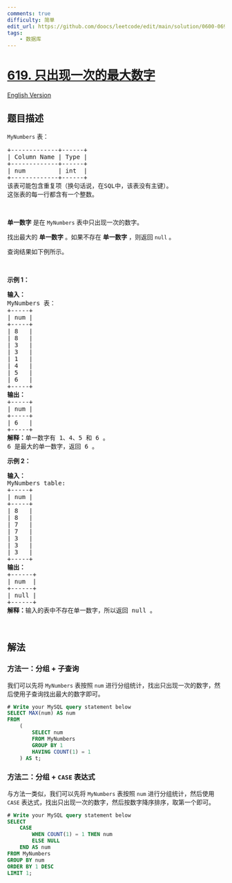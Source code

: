 ```yaml
---
comments: true
difficulty: 简单
edit_url: https://github.com/doocs/leetcode/edit/main/solution/0600-0699/0619.Biggest%20Single%20Number/README.md
tags:
    - 数据库
---
```


<!-- problem:start -->

# [619. 只出现一次的最大数字](https://leetcode.cn/problems/biggest-single-number)

[English Version](/solution/0600-0699/0619.Biggest%20Single%20Number/README_EN.md)

## 题目描述

<!-- description:start -->

<p><code>MyNumbers</code> 表：</p>

<div class="original__bRMd">
<div>
<pre>
+-------------+------+
| Column Name | Type |
+-------------+------+
| num         | int  |
+-------------+------+
该表可能包含重复项（换句话说，在SQL中，该表没有主键）。
这张表的每一行都含有一个整数。
</pre>

<p>&nbsp;</p>

<p><strong>单一数字</strong> 是在 <code>MyNumbers</code> 表中只出现一次的数字。</p>

<p>找出最大的 <strong>单一数字</strong> 。如果不存在 <strong>单一数字</strong> ，则返回&nbsp;<code>null</code> 。</p>

<p>查询结果如下例所示。</p>
<ptable> </ptable>

<p>&nbsp;</p>

<p><strong>示例 1：</strong></p>

<pre>
<strong>输入：</strong>
MyNumbers 表：
+-----+
| num |
+-----+
| 8   |
| 8   |
| 3   |
| 3   |
| 1   |
| 4   |
| 5   |
| 6   |
+-----+
<strong>输出：</strong>
+-----+
| num |
+-----+
| 6   |
+-----+
<strong>解释：</strong>单一数字有 1、4、5 和 6 。
6 是最大的单一数字，返回 6 。
</pre>

<p><strong>示例 2：</strong></p>

<pre>
<strong>输入：</strong>
MyNumbers table:
+-----+
| num |
+-----+
| 8   |
| 8   |
| 7   |
| 7   |
| 3   |
| 3   |
| 3   |
+-----+
<strong>输出：</strong>
+------+
| num  |
+------+
| null |
+------+
<strong>解释：</strong>输入的表中不存在单一数字，所以返回 null 。
</pre>
</div>
</div>

<p>&nbsp;</p>

<!-- description:end -->

## 解法

<!-- solution:start -->

### 方法一：分组 + 子查询

我们可以先将 `MyNumbers` 表按照 `num` 进行分组统计，找出只出现一次的数字，然后使用子查询找出最大的数字即可。

<!-- tabs:start -->

```sql
# Write your MySQL query statement below
SELECT MAX(num) AS num
FROM
    (
        SELECT num
        FROM MyNumbers
        GROUP BY 1
        HAVING COUNT(1) = 1
    ) AS t;
```

<!-- tabs:end -->

<!-- solution:end -->

<!-- solution:start -->

### 方法二：分组 + `CASE` 表达式

与方法一类似，我们可以先将 `MyNumbers` 表按照 `num` 进行分组统计，然后使用 `CASE` 表达式，找出只出现一次的数字，然后按数字降序排序，取第一个即可。

<!-- tabs:start -->

```sql
# Write your MySQL query statement below
SELECT
    CASE
        WHEN COUNT(1) = 1 THEN num
        ELSE NULL
    END AS num
FROM MyNumbers
GROUP BY num
ORDER BY 1 DESC
LIMIT 1;
```

<!-- tabs:end -->

<!-- solution:end -->

<!-- problem:end -->
